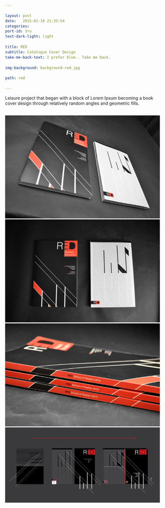 ```yaml
---

layout: post
date:   2015-01-10 21:35:54
categories:
port-id: 3ru
text-dark-light: light

title: RED
subtitle: Catalogue Cover Design
take-me-back-text: I prefer blue.. Take me back.

img-background: background-red.jpg

path: red

---
```


Leisure project that began with a block of Lorem Ipsum becoming a book cover design through relatively random angles and geometric fills.

<div class="image-container">
    <img class="clear" src=""/>
    <img class="w2" src="./img/work/red/red-angle.jpg"/>
    <img class="w2" src="./img/work/red/red-front.jpg"/>
    <img class="w2" src="./img/work/red/red-spine.jpg"/>
    <img class="w4" src="./img/work/red/red-process.jpg"/>
</div>
